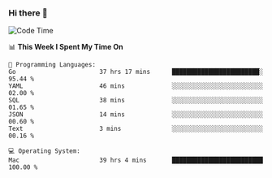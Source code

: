 ### Hi there 👋

<!--
**CrazyCollin/crazycollin** is a ✨ _special_ ✨ repository because its `README.md` (this file) appears on your GitHub profile.

Here are some ideas to get you started:

- 🔭 I’m currently working on ...
- 🌱 I’m currently learning ...
- 👯 I’m looking to collaborate on ...
- 🤔 I’m looking for help with ...
- 💬 Ask me about ...
- 📫 How to reach me: ...
- 😄 Pronouns: ...
- ⚡ Fun fact: ...
-->

<!--START_SECTION:waka-->
![Code Time](http://img.shields.io/badge/Code%20Time-2%2C661%20hrs%209%20mins-blue)

📊 **This Week I Spent My Time On** 

```text
💬 Programming Languages: 
Go                       37 hrs 17 mins      ████████████████████████░   95.44 % 
YAML                     46 mins             ░░░░░░░░░░░░░░░░░░░░░░░░░   02.00 % 
SQL                      38 mins             ░░░░░░░░░░░░░░░░░░░░░░░░░   01.65 % 
JSON                     14 mins             ░░░░░░░░░░░░░░░░░░░░░░░░░   00.60 % 
Text                     3 mins              ░░░░░░░░░░░░░░░░░░░░░░░░░   00.16 % 

💻 Operating System: 
Mac                      39 hrs 4 mins       █████████████████████████   100.00 % 
```


<!--END_SECTION:waka-->
